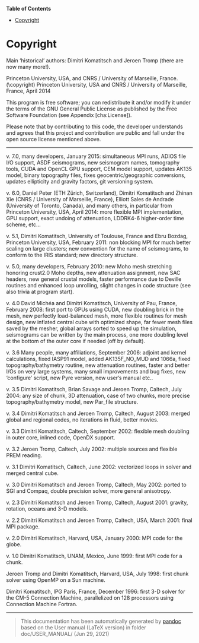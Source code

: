 **Table of Contents**

-   [Copyright](#copyright)

Copyright
=========

Main ‘historical’ authors: Dimitri Komatitsch and Jeroen Tromp (there are now many more!).

Princeton University, USA, and CNRS / University of Marseille, France.
\(\copyright\) Princeton University, USA and CNRS / University of Marseille, France, April 2014

This program is free software; you can redistribute it and/or modify it under the terms of the GNU General Public License as published by the Free Software Foundation (see Appendix [cha:License]).

Please note that by contributing to this code, the developer understands and agrees that this project and contribution are public and fall under the open source license mentioned above.

****

v. 7.0, many developers, January 2015: simultaneous MPI runs, ADIOS file I/O support, ASDF seismograms, new seismogram names, tomography tools, CUDA and OpenCL GPU support, CEM model support, updates AK135 model, binary topography files, fixes geocentric/geographic conversions, updates ellipticity and gravity factors, git versioning system.

v. 6.0, Daniel Peter (ETH Zürich, Switzerland), Dimitri Komatitsch and Zhinan Xie (CNRS / University of Marseille, France), Elliott Sales de Andrade (University of Toronto, Canada), and many others, in particular from Princeton University, USA, April 2014: more flexible MPI implementation, GPU support, exact undoing of attenuation, LDDRK4-6 higher-order time scheme, etc...

v. 5.1, Dimitri Komatitsch, University of Toulouse, France and Ebru Bozdag, Princeton University, USA, February 2011: non blocking MPI for much better scaling on large clusters; new convention for the name of seismograms, to conform to the IRIS standard; new directory structure.

v. 5.0, many developers, February 2010: new Moho mesh stretching honoring crust2.0 Moho depths, new attenuation assignment, new SAC headers, new general crustal models, faster performance due to Deville routines and enhanced loop unrolling, slight changes in code structure (see also trivia at program start).

v. 4.0 David Michéa and Dimitri Komatitsch, University of Pau, France, February 2008: first port to GPUs using CUDA, new doubling brick in the mesh, new perfectly load-balanced mesh, more flexible routines for mesh design, new inflated central cube with optimized shape, far fewer mesh files saved by the mesher, global arrays sorted to speed up the simulation, seismograms can be written by the main process, one more doubling level at the bottom of the outer core if needed (off by default).

v. 3.6 Many people, many affiliations, September 2006: adjoint and kernel calculations, fixed IASP91 model, added AK135F\_NO\_MUD and 1066a, fixed topography/bathymetry routine, new attenuation routines, faster and better I/Os on very large systems, many small improvements and bug fixes, new ‘configure’ script, new Pyre version, new user’s manual etc..

v. 3.5 Dimitri Komatitsch, Brian Savage and Jeroen Tromp, Caltech, July 2004: any size of chunk, 3D attenuation, case of two chunks, more precise topography/bathymetry model, new Par\_file structure.

v. 3.4 Dimitri Komatitsch and Jeroen Tromp, Caltech, August 2003: merged global and regional codes, no iterations in fluid, better movies.

v. 3.3 Dimitri Komatitsch, Caltech, September 2002: flexible mesh doubling in outer core, inlined code, OpenDX support.

v. 3.2 Jeroen Tromp, Caltech, July 2002: multiple sources and flexible PREM reading.

v. 3.1 Dimitri Komatitsch, Caltech, June 2002: vectorized loops in solver and merged central cube.

v. 3.0 Dimitri Komatitsch and Jeroen Tromp, Caltech, May 2002: ported to SGI and Compaq, double precision solver, more general anisotropy.

v. 2.3 Dimitri Komatitsch and Jeroen Tromp, Caltech, August 2001: gravity, rotation, oceans and 3-D models.

v. 2.2 Dimitri Komatitsch and Jeroen Tromp, Caltech, USA, March 2001: final MPI package.

v. 2.0 Dimitri Komatitsch, Harvard, USA, January 2000: MPI code for the globe.

v. 1.0 Dimitri Komatitsch, UNAM, Mexico, June 1999: first MPI code for a chunk.

Jeroen Tromp and Dimitri Komatitsch, Harvard, USA, July 1998: first chunk solver using OpenMP on a Sun machine.

Dimitri Komatitsch, IPG Paris, France, December 1996: first 3-D solver for the CM-5 Connection Machine, parallelized on 128 processors using Connection Machine Fortran.

-----
> This documentation has been automatically generated by [pandoc](http://www.pandoc.org)
> based on the User manual (LaTeX version) in folder doc/USER_MANUAL/
> (Jun 29, 2021)

